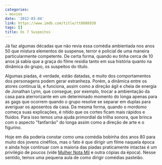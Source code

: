 ```yaml
---
categories:
- movies
date: '2012-03-04'
link: https://www.imdb.com/title/tt0088930
tags: []
title: Os 7 Suspeitos
---
```


Já faz algumas décadas que não revia essa comédia ambientada nos anos 50 que mistura elementos de suspense, terror e policial de uma maneira particularmente competente. De certa forma, quando eu tinha cerca de 10 anos já sabia que a graça do filme residia tanto em sua história quanto na dinâmica do grupo, os suspeitos do título.

Algumas piadas, é verdade, estão datadas, e muito dos comportamentos dos personagens podem gerar estranheza. Porém, a dinâmica entre os atores continua lá, e funciona, assim como a direção ágil e cheia de energia de Jonathan Lynn, que consegue, por exemplo, trocar a ambientação da casa para aterrorizante em um determinado momento do longa apenas para as gags que ocorrem quando o grupo resolve se separar em duplas para averiguar os aposentos da casa. Da mesma forma, quando o mordomo começa suas explicações, é nítido que os cortes ficam mais rápidos e fluidos. Para isso temos uma ajuda primordial da trilha sonora, que brinca com o aspecto "fanfarrão" do longa assim como a direção de arte e o figurino.

Hoje em dia poderia constar como uma comédia bobinha dos anos 80 para muito dos jovens cinéfilos, mas o fato é que dirigir um filme naquela época e ainda hoje continuar com a maioria das piadas praticamente intactas é um privilégio de poucos (vide [Mulher Nota Mil] e outra cópias da época). Nesse sentido, temos uma pequena aula de como dirigir comédias pastelão.

[Mulher Nota Mil]: /mulher-nota-mil